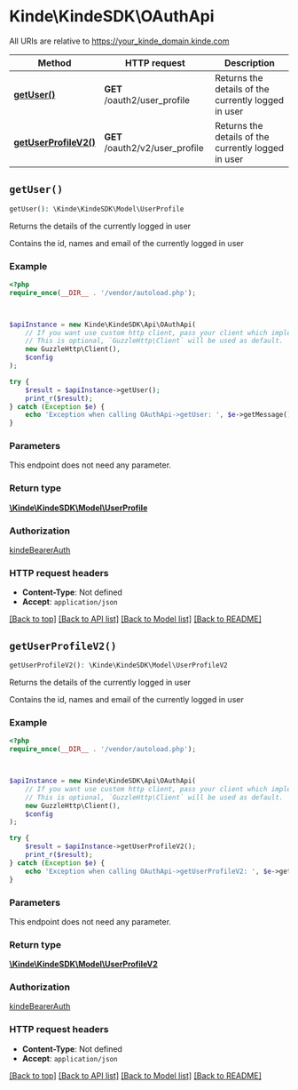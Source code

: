 # Kinde\KindeSDK\OAuthApi

All URIs are relative to https://your_kinde_domain.kinde.com

Method | HTTP request | Description
------------- | ------------- | -------------
[**getUser()**](OAuthApi.md#getUser) | **GET** /oauth2/user_profile | Returns the details of the currently logged in user
[**getUserProfileV2()**](OAuthApi.md#getUserProfileV2) | **GET** /oauth2/v2/user_profile | Returns the details of the currently logged in user


## `getUser()`

```php
getUser(): \Kinde\KindeSDK\Model\UserProfile
```

Returns the details of the currently logged in user

Contains the id, names and email of the currently logged in user

### Example

```php
<?php
require_once(__DIR__ . '/vendor/autoload.php');



$apiInstance = new Kinde\KindeSDK\Api\OAuthApi(
    // If you want use custom http client, pass your client which implements `GuzzleHttp\ClientInterface`.
    // This is optional, `GuzzleHttp\Client` will be used as default.
    new GuzzleHttp\Client(),
    $config
);

try {
    $result = $apiInstance->getUser();
    print_r($result);
} catch (Exception $e) {
    echo 'Exception when calling OAuthApi->getUser: ', $e->getMessage(), PHP_EOL;
}
```

### Parameters

This endpoint does not need any parameter.

### Return type

[**\Kinde\KindeSDK\Model\UserProfile**](../Model/UserProfile.md)

### Authorization

[kindeBearerAuth](../../README.md#kindeBearerAuth)

### HTTP request headers

- **Content-Type**: Not defined
- **Accept**: `application/json`

[[Back to top]](#) [[Back to API list]](../../README.md#endpoints)
[[Back to Model list]](../../README.md#models)
[[Back to README]](../../README.md)

## `getUserProfileV2()`

```php
getUserProfileV2(): \Kinde\KindeSDK\Model\UserProfileV2
```

Returns the details of the currently logged in user

Contains the id, names and email of the currently logged in user

### Example

```php
<?php
require_once(__DIR__ . '/vendor/autoload.php');



$apiInstance = new Kinde\KindeSDK\Api\OAuthApi(
    // If you want use custom http client, pass your client which implements `GuzzleHttp\ClientInterface`.
    // This is optional, `GuzzleHttp\Client` will be used as default.
    new GuzzleHttp\Client(),
    $config
);

try {
    $result = $apiInstance->getUserProfileV2();
    print_r($result);
} catch (Exception $e) {
    echo 'Exception when calling OAuthApi->getUserProfileV2: ', $e->getMessage(), PHP_EOL;
}
```

### Parameters

This endpoint does not need any parameter.

### Return type

[**\Kinde\KindeSDK\Model\UserProfileV2**](../Model/UserProfileV2.md)

### Authorization

[kindeBearerAuth](../../README.md#kindeBearerAuth)

### HTTP request headers

- **Content-Type**: Not defined
- **Accept**: `application/json`

[[Back to top]](#) [[Back to API list]](../../README.md#endpoints)
[[Back to Model list]](../../README.md#models)
[[Back to README]](../../README.md)
